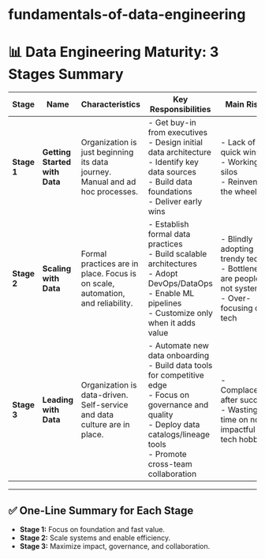# fundamentals-of-data-engineering

# 📊 Data Engineering Maturity: 3 Stages Summary

| Stage     | Name                     | Characteristics                                                                 | Key Responsibilities                                                                                                               | Main Risks                                                                                      |
|-----------|--------------------------|----------------------------------------------------------------------------------|------------------------------------------------------------------------------------------------------------------------------------|-------------------------------------------------------------------------------------------------|
| **Stage 1** | **Getting Started with Data** | Organization is just beginning its data journey. Manual and ad hoc processes.     | - Get buy-in from executives  <br>- Design initial data architecture  <br>- Identify key data sources  <br>- Build data foundations  <br>- Deliver early wins  | - Lack of quick wins  <br>- Working in silos  <br>- Reinventing the wheel                       |
| **Stage 2** | **Scaling with Data**         | Formal practices are in place. Focus is on scale, automation, and reliability.     | - Establish formal data practices  <br>- Build scalable architectures  <br>- Adopt DevOps/DataOps  <br>- Enable ML pipelines  <br>- Customize only when it adds value | - Blindly adopting trendy tech  <br>- Bottlenecks are people, not systems  <br>- Over-focusing on tech |
| **Stage 3** | **Leading with Data**         | Organization is data-driven. Self-service and data culture are in place.           | - Automate new data onboarding  <br>- Build data tools for competitive edge  <br>- Focus on governance and quality  <br>- Deploy data catalogs/lineage tools  <br>- Promote cross-team collaboration | - Complacency after success  <br>- Wasting time on non-impactful tech hobbies                   |

---

## ✅ One-Line Summary for Each Stage

- **Stage 1:** Focus on foundation and fast value.
- **Stage 2:** Scale systems and enable efficiency.
- **Stage 3:** Maximize impact, governance, and collaboration.
